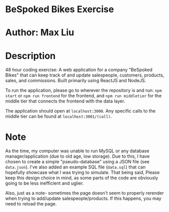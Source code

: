 # BeSpoked Bikes Exercise
# Author: Max Liu

# Description
48 hour coding exercise: A web application for a company "BeSpoked Bikes" that can keep track of and update salespeople, customers, products, sales, and commissions. Built primarily using ReactJS and NodeJS.

To run the application, please go to wherever the repository is and run:
`npm start` or `npm run frontend` for the frontend, and `npm run middletier` for the middle tier that connects the frontend with the data layer.

The application should open at `localhost:3000`. Any specific calls to the middle tier can be found at `localhost:3001/(call)`.

# Note
As the time, my computer was unable to run MySQL or any database manager/application (due to old age, low storage). Due to this, I have chosen to create a simple "pseudo-database" using a JSON file (see `data.json`). I've also added an example SQL file (`data.sql`) that can hopefully showcase what I was trying to simulate. That being said, Please keep this design choice in mind, as some parts of the code are obviously going to be less inefficient and uglier.

Also, just as a note- sometimes the page doesn't seem to properly rerender when trying to add/update salespeople/products. If this happens, you may need to reload the page.

